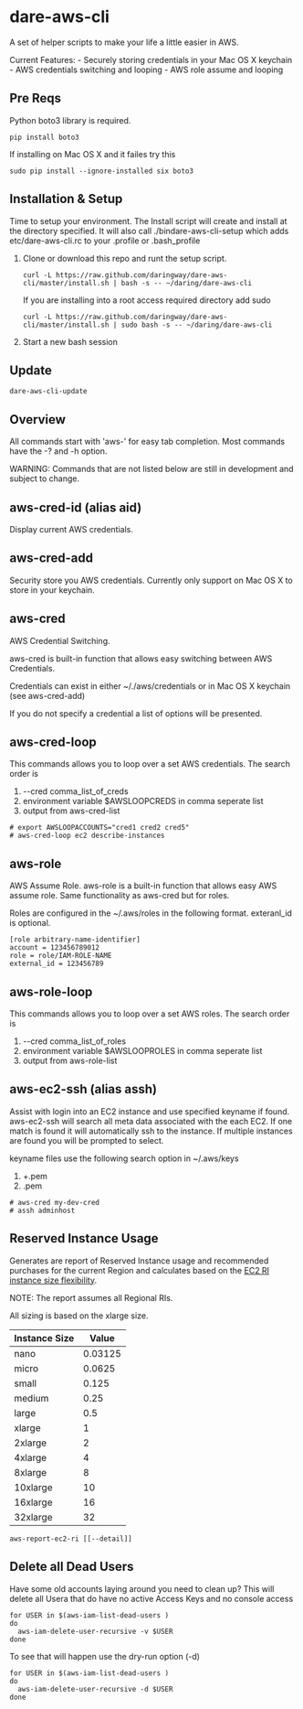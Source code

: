 # dare-aws-cli

A set of helper scripts to make your life a little easier in AWS. 

Current Features:
    - Securely storing credentials in your Mac OS X keychain
    - AWS credentials switching and looping
    - AWS role assume and looping

## Pre Reqs

Python boto3 library is required. 
```
pip install boto3
```

If installing on Mac OS X and it failes try this
```
sudo pip install --ignore-installed six boto3
```

## Installation & Setup

Time to setup your environment. The Install script will create and install at the directory specified.
It will also call ./bindare-aws-cli-setup which adds etc/dare-aws-cli.rc to your .profile or .bash_profile

1. Clone or download this repo and runt the setup script.

    ``` 
    curl -L https://raw.github.com/daringway/dare-aws-cli/master/install.sh | bash -s -- ~/daring/dare-aws-cli
    ```
    
    If you are installing into a root access required directory add sudo
     ``` 
    curl -L https://raw.github.com/daringway/dare-aws-cli/master/install.sh | sudo bash -s -- ~/daring/dare-aws-cli
    ```   
1. Start a new bash session

## Update

```
dare-aws-cli-update
```

## Overview

All commands start with 'aws-' for easy tab completion.  Most commands have the -? and -h option.

WARNING: Commands that are not listed below are still in development and subject to change.

## aws-cred-id (alias aid)

Display current AWS credentials. 

## aws-cred-add

Security store you AWS credentials.  Currently only support on Mac OS X to store in your keychain.

## aws-cred 

AWS Credential Switching. 

aws-cred is built-in function that allows easy switching between AWS Credentials.

Credentials can exist in either ~/./aws/credentials or in Mac OS X keychain (see aws-cred-add)

If you do not specify a credential a list of options will be presented. 

## aws-cred-loop

This commands allows you to loop over a set AWS credentials. The search order is
1. --cred comma_list_of_creds
1. environment variable $AWSLOOPCREDS in comma seperate list
1. output from aws-cred-list

```
# export AWSLOOPACCOUNTS="cred1 cred2 cred5"
# aws-cred-loop ec2 describe-instances
```

## aws-role 

AWS Assume Role.  aws-role is a built-in function that allows easy AWS assume role. Same functionality as aws-cred but for roles.

Roles are configured in the ~/.aws/roles in the following format.  exteranl_id is optional.

```
[role arbitrary-name-identifier]
account = 123456789012  
role = role/IAM-ROLE-NAME
external_id = 123456789
```

## aws-role-loop

This commands allows you to loop over a set AWS roles. The search order is
1. --cred comma_list_of_roles
1. environment variable $AWSLOOPROLES in comma seperate list
1. output from aws-role-list

## aws-ec2-ssh (alias assh)

Assist with login into an EC2 instance and use specified keyname if found.  aws-ec2-ssh will search all meta 
data associated with the each EC2.  If one match is found it will automatically ssh to the instance.
If multiple instances are found you will be prompted to select.

keyname files use the following search option in ~/.aws/keys
1. <keyname>+<cred-name>.pem
2. <keyname>.pem

```
# aws-cred my-dev-cred
# assh adminhost
```

## Reserved Instance Usage

Generates are report of Reserved Instance usage and recommended purchases for the current Region
and calculates based on the [EC2 RI instance size flexibility](https://aws.amazon.com/about-aws/whats-new/2017/03/amazon-ec2-reserved-instances-now-offer-instance-size-flexibility-helping-you-reduce-your-ec2-bill/).

NOTE: The report assumes all Regional RIs.

All sizing is based on the xlarge size.

Instance Size | Value
------------- | ------
nano          |  0.03125
micro         |  0.0625
small         |  0.125
medium        |  0.25
large         |  0.5
xlarge        |  1
2xlarge       |  2
4xlarge       |  4
8xlarge       |  8
10xlarge      | 10
16xlarge      | 16
32xlarge      | 32

```
aws-report-ec2-ri [[--detail]]
```

## Delete all Dead Users 

Have some old accounts laying around you need to clean up?
This will delete all Usera that do have no active Access Keys and no console access

```
for USER in $(aws-iam-list-dead-users )
do
  aws-iam-delete-user-recursive -v $USER
done
```

To see that will happen use the dry-run option (-d)
```
for USER in $(aws-iam-list-dead-users )
do
  aws-iam-delete-user-recursive -d $USER
done
```

